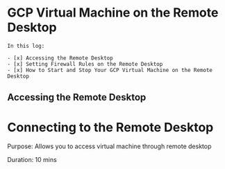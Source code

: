 # GCP Virtual Machine on the Remote Desktop

```
In this log:

- [x] Accessing the Remote Desktop
- [x] Setting Firewall Rules on the Remote Desktop
- [x] How to Start and Stop Your GCP Virtual Machine on the Remote Desktop
```

## Accessing the Remote Desktop

# Connecting to the Remote Desktop

Purpose: Allows you to access virtual machine through remote desktop

Duration: 10 mins